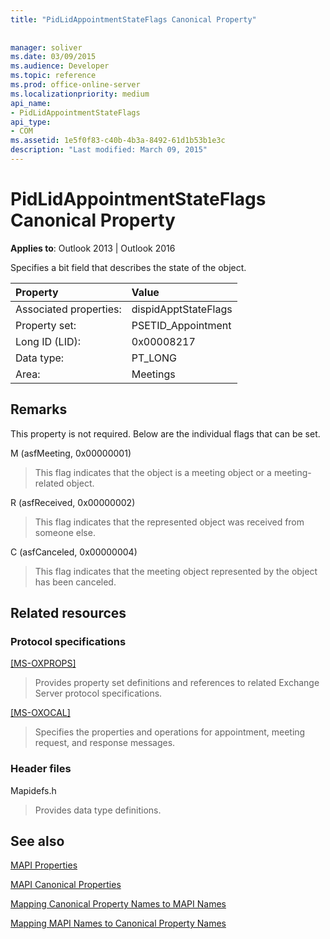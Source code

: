 ```yaml
---
title: "PidLidAppointmentStateFlags Canonical Property"
 
 
manager: soliver
ms.date: 03/09/2015
ms.audience: Developer
ms.topic: reference
ms.prod: office-online-server
ms.localizationpriority: medium
api_name:
- PidLidAppointmentStateFlags
api_type:
- COM
ms.assetid: 1e5f0f83-c40b-4b3a-8492-61d1b53b1e3c
description: "Last modified: March 09, 2015"
---
```


# PidLidAppointmentStateFlags Canonical Property

  
  
**Applies to**: Outlook 2013 | Outlook 2016 
  
Specifies a bit field that describes the state of the object.
  
|Property |Value |
|:-----|:-----|
|Associated properties:  <br/> |dispidApptStateFlags  <br/> |
|Property set:  <br/> |PSETID_Appointment  <br/> |
|Long ID (LID):  <br/> |0x00008217  <br/> |
|Data type:  <br/> |PT_LONG  <br/> |
|Area:  <br/> |Meetings  <br/> |
   
## Remarks

This property is not required. Below are the individual flags that can be set.
  
M (asfMeeting, 0x00000001)
  
> This flag indicates that the object is a meeting object or a meeting-related object.
    
R (asfReceived, 0x00000002)
  
> This flag indicates that the represented object was received from someone else.
    
C (asfCanceled, 0x00000004)
  
> This flag indicates that the meeting object represented by the object has been canceled.
    
## Related resources

### Protocol specifications

[[MS-OXPROPS]](https://msdn.microsoft.com/library/f6ab1613-aefe-447d-a49c-18217230b148%28Office.15%29.aspx)
  
> Provides property set definitions and references to related Exchange Server protocol specifications.
    
[[MS-OXOCAL]](https://msdn.microsoft.com/library/09861fde-c8e4-4028-9346-e7c214cfdba1%28Office.15%29.aspx)
  
> Specifies the properties and operations for appointment, meeting request, and response messages.
    
### Header files

Mapidefs.h
  
> Provides data type definitions.
    
## See also



[MAPI Properties](mapi-properties.md)
  
[MAPI Canonical Properties](mapi-canonical-properties.md)
  
[Mapping Canonical Property Names to MAPI Names](mapping-canonical-property-names-to-mapi-names.md)
  
[Mapping MAPI Names to Canonical Property Names](mapping-mapi-names-to-canonical-property-names.md)


